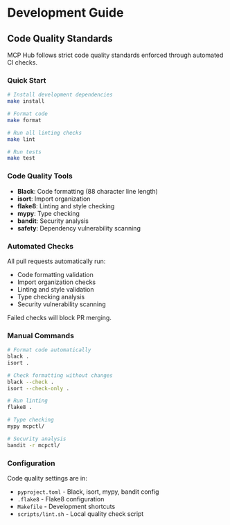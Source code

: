 # Development Guide

## Code Quality Standards

MCP Hub follows strict code quality standards enforced through automated CI checks.

### Quick Start

```bash
# Install development dependencies
make install

# Format code
make format

# Run all linting checks  
make lint

# Run tests
make test
```

### Code Quality Tools

- **Black**: Code formatting (88 character line length)
- **isort**: Import organization
- **flake8**: Linting and style checking
- **mypy**: Type checking 
- **bandit**: Security analysis
- **safety**: Dependency vulnerability scanning

### Automated Checks

All pull requests automatically run:
- Code formatting validation
- Import organization checks
- Linting and style validation
- Type checking analysis
- Security vulnerability scanning

Failed checks will block PR merging.

### Manual Commands

```bash
# Format code automatically
black .
isort .

# Check formatting without changes
black --check .
isort --check-only .

# Run linting
flake8 .

# Type checking
mypy mcpctl/

# Security analysis
bandit -r mcpctl/
```

### Configuration

Code quality settings are in:
- `pyproject.toml` - Black, isort, mypy, bandit config
- `.flake8` - Flake8 configuration
- `Makefile` - Development shortcuts
- `scripts/lint.sh` - Local quality check script
